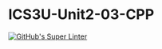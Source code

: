# ICS3U-Unit2-03-CPP

[![GitHub's Super Linter](https://github.com/noah-mccaskill/ICS3U-Unit2-03-CPP/workflows/GitHub's%20Super%20Linter/badge.svg)](https://github.com/noah-mccaskill/ICS3U-Unit2-03-CPP/actions)
